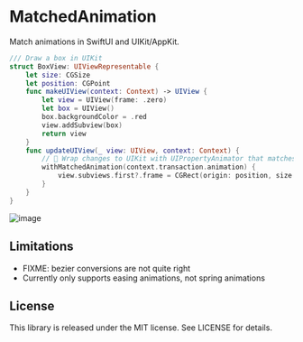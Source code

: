 # MatchedAnimation

Match animations in SwiftUI and UIKit/AppKit.

```swift
/// Draw a box in UIKit
struct BoxView: UIViewRepresentable {
    let size: CGSize
    let position: CGPoint
    func makeUIView(context: Context) -> UIView {
        let view = UIView(frame: .zero)
        let box = UIView()
        box.backgroundColor = .red
        view.addSubview(box)
        return view
    }
    func updateUIView(_ view: UIView, context: Context) {
        // 🌟 Wrap changes to UIKit with UIPropertyAnimator that matches the SwiftUI Animation
        withMatchedAnimation(context.transaction.animation) {
            view.subviews.first?.frame = CGRect(origin: position, size: size)
        }
    }
}
```

![image](https://user-images.githubusercontent.com/2343/146658023-54d60878-980e-43a5-aba8-c02f45ec4ebf.png)


## Limitations

* FIXME: bezier conversions are not quite right 
* Currently only supports easing animations, not spring animations

## License

This library is released under the MIT license. See LICENSE for details.
